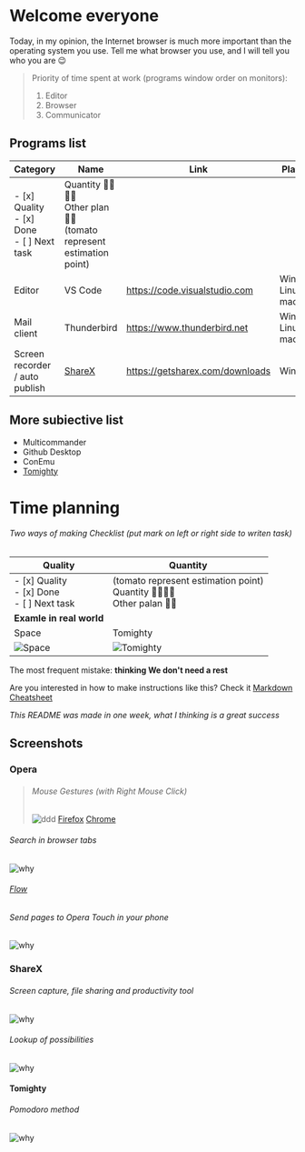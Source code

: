 # Welcome everyone
Today, in my opinion, the Internet browser is much more important than the operating system you use. Tell me what browser you use, and I will tell you who you are 😉
> Priority of time spent at work (programs window order on monitors):
> 1. Editor
> 2. Browser
> 3. Communicator

## Programs list
| Category                       | Name    | Link                                                       | Platform              |
|--------------------------------|---------|------------------------------------------------------------|-----------------------|
|- [x] Quality <br> - [x] Done <br> - [ ] Next task |Quantity :tomato::tomato::tomato::tomato:<br>Other plan :tomato::tomato:<br>(tomato represent estimation point)|
| Editor                         | VS Code           | https://code.visualstudio.com                    | Windows, Linux, macOS |
| Mail client                    | Thunderbird       | https://www.thunderbird.net                      | Windows, Linux, macOS |
| Screen recorder / auto publish | [ShareX](#ShareX) | https://getsharex.com/downloads                  | Windows               |

More subiective list
----------------
- Multicommander
- Github Desktop
- ConEmu
- [Tomighty](https://tomighty.github.io)

Time planning
===============
###### Two ways of making Checklist (put mark on left or right side to writen task)
| Quality                       | Quantity    | 
|-------------------------|--|
|- [x] Quality <br> - [x] Done <br> - [ ] Next task | (tomato represent estimation point) <br>Quantity :tomato::tomato::tomato::tomato:<br>Other palan :tomato::tomato:<br>|
|**Examle in real world**||
| Space | Tomighty|
|![Space](docs/qualityShort.png)|![Tomighty](docs/quantity.jpg)

The most frequent mistake: **thinking We don't need a rest**

Are you interested in how to make instructions like this? Check it [Markdown Cheatsheet](https://github.com/adam-p/markdown-here/wiki/Markdown-Cheatsheet)

*This README was made in one week, what I thinking is a great success*

## Screenshots

### Opera

>###### Mouse Gestures (with Right Mouse Click) 
>
> ![ddd](docs/operaclose.gif)
> [Firefox](https://addons.mozilla.org/pl/firefox/addon/opera-gestures)
> [Chrome](https://www.google.com/search?safe=active&client=opera&hs=sI7&sxsrf=ALeKk01YUHIbZmO3I4BPpMMtxpQm1mdmpQ%3A1590060053822&ei=FWTGXtaUMe70qwHU0peIDg&q=google+chrome+gestures&oq=Google+chrome+gest&gs_lcp=CgZwc3ktYWIQAxgAMgUIABDLATIFCAAQywEyBQgAEMsBMgUIABDLATIFCAAQywEyCQgAEBYQHhCLAzIJCAAQFhAeEIsDMgkIABAWEB4QiwMyCQgAEBYQHhCLAzIJCAAQFhAeEIsDOgQIIxAnOgYIIxAnEBM6BAgAEEM6CAgAEIMBEIsDOgoIABCDARBDEIsDOgcIABBDEIsDOgUIABCLAzoFCAAQgwE6AggAOgcIABAKEIsDOggIABDLARCLA1DkBVj0NGC6O2gBcAB4AIABtwGIAecRkgEEMC4xOZgBAKABAaoBB2d3cy13aXq4AQM&sclient=psy-ab)

###### Search in browser tabs
![why](docs/operatabs.gif)

###### [Flow](https://help.opera.com/pl/touch/my-flow/)

###### Send pages to Opera Touch in your phone 
![why](docs/flow.jpg)

### ShareX 

###### Screen capture, file sharing and productivity tool
![why](docs/whysharex.png)

###### Lookup of possibilities
![why](docs/sharex.gif)


#### Tomighty 
###### Pomodoro method
![why](docs/tomighty.png)

